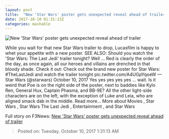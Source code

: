 ```yaml
---
layout: post
title:  "New 'Star Wars' poster gets unexpected reveal ahead of trailer"
date: 2017-10-10 01:31:13Z
categories: mashable
---
```


![New 'Star Wars' poster gets unexpected reveal ahead of trailer](https://i.amz.mshcdn.com/fMZzLG1L-_yN2nBuzMPLRiknopw=/1200x630/2017%2F10%2F10%2F1b%2Fd57560773efe4fa2a87988234d50522f.d686b.jpg)

While you wait for that new Star Wars trailer to drop, Lucasfilm is happy to whet your appetite with a new poster. SEE ALSO: Should you watch the 'Star Wars: The Last Jedi' trailer tonight? Well ... Red is clearly the order of the day, as once again, all our heroes and villains are drenched in that bloody shade. Check it out: Check out the brand new poster for Star Wars: #TheLastJedi and watch the trailer tonight pic.twitter.com/A4UGpYqoeW — Star Wars (@starwars) October 10, 2017 Yes yes yes yes yes ... wait. Is it weird that Poe is on the right side of the poster, next to baddies like Kylo Ren, General Hux, Captain Phasma, and BB-9E? All the other light-side characters are on the left, with the exception of Luke and Leia, who are aligned smack dab in the middle. Read more... More about Movies , Star Wars , Star Wars The Last Jedi , Entertainment , and Star Wars


Full story on F3News: [New 'Star Wars' poster gets unexpected reveal ahead of trailer](http://www.f3nws.com/n/NtJGvD)

> Posted on: Tuesday, October 10, 2017 1:31:13 AM
